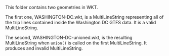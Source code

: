 This folder contains two geometries in WKT.

The first one, WASHINGTON-DC.wkt, is a MultiLineString representing all of the trip lines contained inside the Washington DC GTFS data. It is a valid MultiLineString.

The second, WASHINGTON-DC-unioned.wkt, is the resulting MultiLineString when `union()` is called on the first MultiLineString. It produces and invalid MultiLineString.